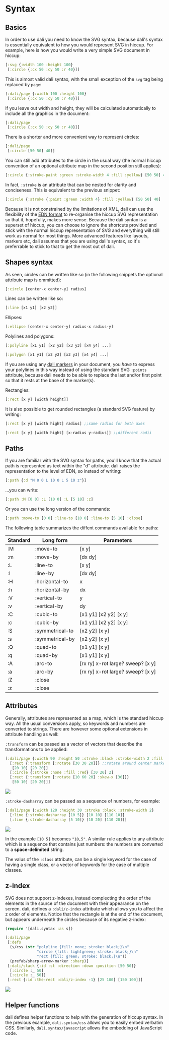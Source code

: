 # Syntax

## Basics

In order to use dali you need to know the SVG syntax, because dali's
syntax is essentially equivalent to how you would represent SVG in
hiccup. For example, here is how you would write a very simple SVG
document in hiccup:

```clojure
[:svg {:width 100 :height 100}
 [:circle {:cx 50 :cy 50 :r 40}]]
```

This is almost valid dali syntax, with the small exception of the
`svg` tag being replaced by `page`:

```clojure
[:dali/page {:width 100 :height 100}
 [:circle {:cx 50 :cy 50 :r 40}]]
```

If you leave out width and height, they will be calculated
automatically to include all the graphics in the document:

```clojure
[:dali/page
 [:circle {:cx 50 :cy 50 :r 40}]]
```

There is a shorter and more convenient way to represent circles:

```clojure
[:dali/page
 [:circle [50 50] 40]]
```

You can still add attributes to the circle in the usual way (the
normal hiccup convention of an optional attribute map in the second
position still applies):

```clojure
[:circle {:stroke-paint :green :stroke-width 4 :fill :yellow} [50 50] 40]
```

In fact, `:stroke` is an attribute that can be nested for clarity and
conciseness. This is equivalent to the previous snippet:

```clojure
[:circle {:stroke {:paint :green :width 4} :fill :yellow} [50 50] 40]
```

Because it is not constrained by the limitations of XML, dali can use
the flexibility of the [EDN format](https://github.com/edn-format/edn)
to re-organise the hiccup SVG representation so that it, hopefully,
makes more sense. Because the dali syntax is a superset of hiccup, you
can choose to ignore the shortcuts provided and stick with the normal
hiccup representation of SVG and everything will still work as normal
for most things. More advanced features like layouts, markers etc,
dali assumes that you are using dali's syntax, so it's preferrable to
stick to that to get the most out of dali.

## Shapes syntax

As seen, circles can be written like so (in the following snippets the
optional attribute map is ommitted):

```clojure
[:circle [center-x center-y] radius]
```

Lines can be written like so:

```clojure
[:line [x1 y1] [x2 y2]]
```

Ellipses:
```clojure
[:ellipse [center-x center-y] radius-x radius-y]
```

Polylines and polygons:
```clojure
[:polyline [x1 y1] [x2 y2] [x3 y3] [x4 y4] ...]

[:polygon [x1 y1] [x2 y2] [x3 y3] [x4 y4] ...]
```

If you are using any [dali markers](prefab.md) in your document, you
*have* to express your polylines in this way instead of using the
standard SVG `:points` attribute, because dali needs to be able to
replace the last and/or first point so that it rests at the base of
the marker(s).

Rectangles:
```clojure
[:rect [x y] [width height]]
```

It is also possible to get rounded rectangles (a standard SVG feature)
by writing:

```clojure
[:rect [x y] [width hight] radius] ;;same radius for both axes

[:rect [x y] [width hight] [x-radius y-radius]] ;;different radii
```

## Paths

If you are familiar with the SVG syntax for paths, you'll know that
the actual path is represented as text within the "d" attribute. dali
raises the representation to the level of EDN, so instead of writing:

```clojure
[:path {:d "M 0 0 L 10 0 L 5 10 z"}]
```

...you can write:

```clojure
[:path :M [0 0] :L [10 0] :L [5 10] :z]
```

Or you can use the long version of the commands:

```clojure
[:path :move-to [0 0] :line-to [10 0] :line-to [5 10] :close]
```

The following table summarizes the diffent commands available for
paths:

| Standard | Long form       | Parameters                        |
|----------|-----------------|-----------------------------------|
| :M       | :move-to        | [x y]                             |
| :m       | :move-by        | [dx dy]                           |
| :L       | :line-to        | [x y]                             |
| :l       | :line-by        | [dx dy]                           |
| :H       | :horizontal-to  | x                                 |
| :h       | :horizontal-by  | dx                                |
| :V       | :vertical-to    | y                                 |
| :v       | :vertical-by    | dy                                |
| :C       | :cubic-to       | [x1 y1] [x2 y2] [x y]             |
| :c       | :cubic-by       | [x1 y1] [x2 y2] [x y]             |
| :S       | :symmetrical-to | [x2 y2] [x y]                     |
| :s       | :symmetrical-by | [x2 y2] [x y]                     |
| :Q       | :quad-to        | [x1 y1] [x y]                     |
| :q       | :quad-by        | [x1 y1] [x y]                     |
| :A       | :arc-to         | [rx ry] x-rot large? sweep? [x y] |
| :a       | :arc-by         | [rx ry] x-rot large? sweep? [x y] |
| :Z       | :close          |                                   |
| :z       | :close          |                                   |

## Attributes

Generally, attributes are represented as a map, which is the standard
hiccup way. All the usual conversions apply, so keywords and numbers
are converted to strings. There are however some optional extensions
in attribute handling as well:

`:transform` can be passed as a vector of vectors that describe the
transformations to be applied:

```clojure
[:dali/page {:width 90 :height 50 :stroke :black :stroke-width 2 :fill :none}
  [:rect {:transform [:rotate [30 30 20]]} ;;rotate around center marked by circle
   [20 10] [20 20]]
  [:circle {:stroke :none :fill :red} [30 20] 2]
  [:rect {:transform [:rotate [10 60 20] :skew-x [30]]}
   [50 10] [20 20]]]
```
![](https://cdn.rawgit.com/stathissideris/dali/master/examples/output/transform.svg)

`:stroke-dasharray` can be passed as a sequence of numbers, for example:

```clojure
[:dali/page {:width 120 :height 30 :stroke :black :stroke-width 2}
  [:line {:stroke-dasharray [10 5]} [10 10] [110 10]]
  [:line {:stroke-dasharray [5 10]} [10 20] [110 20]]]
```
![](https://cdn.rawgit.com/stathissideris/dali/master/examples/output/dasharray.svg)

In the example `[10 5]` becomes `"10,5"`. A similar rule applies to
any attribute which is a sequence that contains just numbers: the
numbers are converted to a **space-delimited** string.

The valus of the `:class` attribute, can be a single keyword for the
case of having a single class, or a vector of keywords for the case of
multiple classes.

## z-index

SVG does not support z-indexes, instead complecting the order of the
elements in the source of the document with their appearance on the
screen. dali, defines a `:dali/z-index` attribute which allows you to
affect the z order of elements. Notice that the rectangle is at the
end of the document, but appears underneath the circles because of its
negative z-index:

```clojure
(require '[dali.syntax :as s])

[:dali/page
 [:defs
  (s/css (str "polyline {fill: none; stroke: black;}\n"
              "circle {fill: lightgreen; stroke: black;}\n"
              "rect {fill: green; stroke: black;}\n"))
  (prefab/sharp-arrow-marker :sharp)]
 [:dali/stack {:id :st :direction :down :position [50 50]}
  [:circle :_ 50]
  [:circle :_ 50]]
 [:rect {:id :the-rect :dali/z-index -1} [25 100] [150 100]]]
```
![](https://cdn.rawgit.com/stathissideris/dali/master/examples/output/send-to-bottom.svg)

## Helper functions

dali defines helper functions to help with the generation of hiccup
syntax. In the previous example, `dali.syntax/css` allows you to
easily embed verbatim CSS. Similarly, `dali.syntax/javascript` allows
the embedding of JavaScript code.
